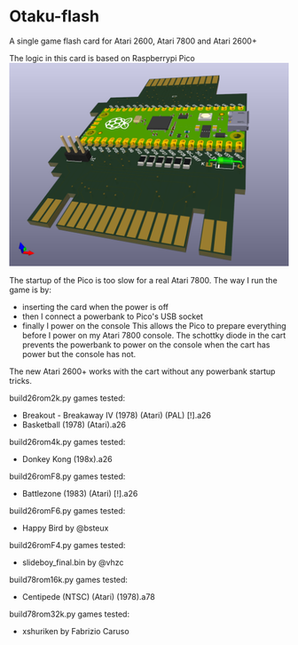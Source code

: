 # Otaku-flash
A single game flash card for Atari 2600, Atari 7800 and Atari 2600+

The logic in this card is based on Raspberrypi Pico
![](https://github.com/karrika/Otaku-flash/blob/main/doc/Pico2600f.png)

The startup of the Pico is too slow for a real Atari 7800. The way I
run the game is by:
- inserting the card when the power is off
- then I connect a powerbank to Pico's USB socket
- finally I power on the console
This allows the Pico to prepare everything before I power on
my Atari 7800 console. The schottky diode in the cart prevents the
powerbank to power on the console when the cart has power but the
console has not.

The new Atari 2600+ works with the cart without any powerbank startup tricks.

build26rom2k.py games tested:
- Breakout - Breakaway IV (1978) (Atari) (PAL) [!].a26
- Basketball (1978) (Atari).a26

build26rom4k.py games tested:
- Donkey Kong (198x).a26

build26romF8.py games tested:
- Battlezone (1983) (Atari) [!].a26

build26romF6.py games tested:
- Happy Bird by @bsteux

build26romF4.py games tested:
- slideboy_final.bin by @vhzc

build78rom16k.py games tested:
- Centipede (NTSC) (Atari) (1978).a78

build78rom32k.py games tested:
- xshuriken by Fabrizio Caruso

